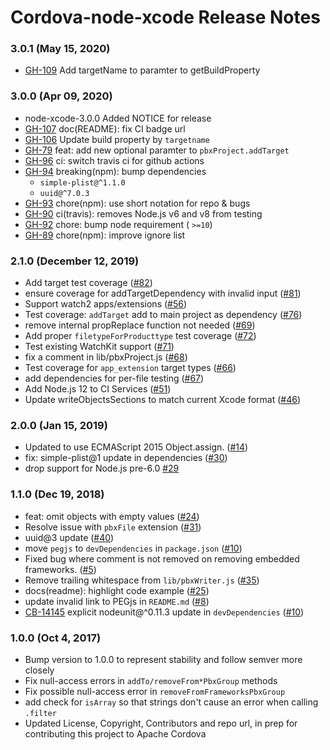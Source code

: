 <!--
#
# Licensed to the Apache Software Foundation (ASF) under one
# or more contributor license agreements.  See the NOTICE file
# distributed with this work for additional information
# regarding copyright ownership.  The ASF licenses this file
# to you under the Apache License, Version 2.0 (the
# "License"); you may not use this file except in compliance
# with the License.  You may obtain a copy of the License at
#
# http://www.apache.org/licenses/LICENSE-2.0
#
# Unless required by applicable law or agreed to in writing,
# software distributed under the License is distributed on an
# "AS IS" BASIS, WITHOUT WARRANTIES OR CONDITIONS OF ANY
#  KIND, either express or implied.  See the License for the
# specific language governing permissions and limitations
# under the License.
#
-->

# Cordova-node-xcode Release Notes

### 3.0.1 (May 15, 2020)

* [GH-109](https://github.com/apache/cordova-node-xcode/pull/109) Add targetName to paramter to
  getBuildProperty

### 3.0.0 (Apr 09, 2020)

* node-xcode-3.0.0 Added NOTICE for release
* [GH-107](https://github.com/apache/cordova-node-xcode/pull/107) doc(README): fix CI badge url
* [GH-106](https://github.com/apache/cordova-node-xcode/pull/106) Update build property by
  `targetname`
* [GH-79](https://github.com/apache/cordova-node-xcode/pull/79) feat: add new optional paramter to
  `pbxProject.addTarget`
* [GH-96](https://github.com/apache/cordova-node-xcode/pull/96) ci: switch travis ci for github
  actions
* [GH-94](https://github.com/apache/cordova-node-xcode/pull/94) breaking(npm): bump dependencies
    * `simple-plist@^1.1.0`
    * `uuid@^7.0.3`
* [GH-93](https://github.com/apache/cordova-node-xcode/pull/93) chore(npm): use short notation for
  repo & bugs
* [GH-90](https://github.com/apache/cordova-node-xcode/pull/90) ci(travis): removes Node.js v6 and
  v8 from testing
* [GH-92](https://github.com/apache/cordova-node-xcode/pull/92) chore: bump node requirement (
  `>=10`)
* [GH-89](https://github.com/apache/cordova-node-xcode/pull/89) chore(npm): improve ignore list

### 2.1.0 (December 12, 2019)

* Add target test coverage ([#82](https://github.com/apache/cordova-node-xcode/pull/82))
* ensure coverage for addTargetDependency with invalid
  input ([#81](https://github.com/apache/cordova-node-xcode/pull/81))
* Support watch2 apps/extensions ([#56](https://github.com/apache/cordova-node-xcode/pull/56))
* Test coverage: `addTarget` add to main project as
  dependency ([#76](https://github.com/apache/cordova-node-xcode/pull/76))
* remove internal propReplace function not
  needed ([#69](https://github.com/apache/cordova-node-xcode/pull/69))
* Add proper `filetypeForProducttype` test
  coverage ([#72](https://github.com/apache/cordova-node-xcode/pull/72))
* Test existing WatchKit support ([#71](https://github.com/apache/cordova-node-xcode/pull/71))
* fix a comment in lib/pbxProject.js ([#68](https://github.com/apache/cordova-node-xcode/pull/68))
* Test coverage for `app_extension` target
  types ([#66](https://github.com/apache/cordova-node-xcode/pull/66))
* add dependencies for per-file
  testing ([#67](https://github.com/apache/cordova-node-xcode/pull/67))
* Add Node.js 12 to CI Services ([#51](https://github.com/apache/cordova-node-xcode/pull/51))
* Update writeObjectsSections to match current Xcode
  format ([#46](https://github.com/apache/cordova-node-xcode/pull/46))

### 2.0.0 (Jan 15, 2019)

* Updated to use ECMAScript 2015
  Object.assign. ([#14](https://github.com/apache/cordova-node-xcode/pull/14))
* fix: simple-plist@1 update in
  dependencies ([#30](https://github.com/apache/cordova-node-xcode/pull/30))
* drop support for Node.js pre-6.0 [#29](https://github.com/apache/cordova-node-xcode/pull/29)

### 1.1.0 (Dec 19, 2018)

* feat: omit objects with empty values ([#24](https://github.com/apache/cordova-node-xcode/pull/24))
* Resolve issue with `pbxFile`
  extension ([#31](https://github.com/apache/cordova-node-xcode/pull/31))
* uuid@3 update ([#40](https://github.com/apache/cordova-node-xcode/pull/40))
* move `pegjs` to `devDependencies` in
  `package.json` ([#10](https://github.com/apache/cordova-node-xcode/pull/10))
* Fixed bug where comment is not removed on removing embedded
  frameworks. ([#5](https://github.com/apache/cordova-node-xcode/pull/5))
* Remove trailing whitespace from
  `lib/pbxWriter.js` ([#35](https://github.com/apache/cordova-node-xcode/pull/35))
* docs(readme): highlight code example ([#25](https://github.com/apache/cordova-node-xcode/pull/25))
* update invalid link to PEGjs in
  `README.md` ([#8](https://github.com/apache/cordova-node-xcode/pull/8))
* [CB-14145](https://issues.apache.org/jira/browse/CB-14145) explicit nodeunit@^0.11.3 update in
  `devDependencies` ([#10](https://github.com/apache/cordova-node-xcode/pull/10))

### 1.0.0 (Oct 4, 2017)

* Bump version to 1.0.0 to represent stability and follow semver more closely
* Fix null-access errors in `addTo/removeFrom*PbxGroup` methods
* Fix possible null-access error in `removeFromFrameworksPbxGroup`
* add check for `isArray` so that strings don't cause an error when calling `.filter`
* Updated License, Copyright, Contributors and repo url, in prep for contributing this project to
  Apache Cordova

